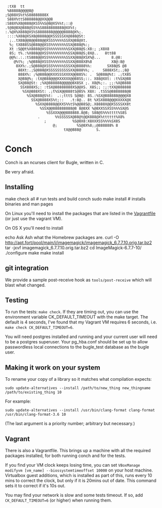 
     :tX8  tt
     %88888@@@@8@
    ;S@88XS%t%S88888888X
     S88X%ttS888888@@XX@@8
    :S88X%X8@888@XSS%%S@8@XS%%t;::@
    .t@8@8X@888@SS%%S8888888888@XX%t;
    :.%@X%X888@XS%S8888888@@@@@8888@X%;.
     ::::%X88@XSX8@8888@@XSSSSSXX@888@St:
      ;..tX88@@8@@888@@XSSS%%%%SSXX@88@Xt.
      %; tX888SS@888@@XSS%%%%%%%SSX@888@%:;
      Xt :S@@t%X8888@XSS%%%%%%%%%SXX@88@S:X8:; ;X8X8
      8S; t%.:%X888@@XSS%%%%%%%%%SSX@88@S;8X@..   8tt88
      @@%:.:.:tS888@@XSS%%%%%%%%SSXX@88@XSX%@...     8.@8:
        @%t%; ;%@888@XSSS%%%%%%%SSXX@888X8%8         X8@:8@
         8XX%:.;S@888@XSSS%%%%%SSSXX@8888%%:       SX88@S @8
          88Xt:.;S@888@XSSSSSSSSSSXX@888%%; .    S888XSt;.;8@
          888X%: ;%@888@@XXXSSSXXXX@@88S%: .  S@888@%t: .;tX8S
          X@88@%; :tX@888@@@XXXXXX@@88SS;::. X88@XXt: :t%SX@88
          SX@88@St: ;%X@888888@@@@@8X8SX ;. X8@%;:. ;;:%X@8888
           SSX888XS;: :tSX@88888888XS@@XS. X8S;; :;:tXX@888888
            %SX@888XSt: .;t%SX@@888tS@8S% X8X: .tSSS@8888888@8
              %SX@888@S%t:  .:;tttS S@8@: 8S.:%SX@888888@@@@X8
                SSX@8888XS%t;::   .t:8@.. 8t %XSX888@@@XXXXX@X
                  %SXX@8888@@XXS%%tS%@@88S@;.X8888X@@XSSSSXX8t
                    %SSX@@888888888@8 8@8XX %@8XXSSXSS%%%SX@S
                       %SSXXX@@@888888.8@8; S88@S%%%tttt%S8S
                   .       %%SSSSSX@88@t@@X888@X%tttttt%X8%
                      ;            %S@8X8:X8XXXSS%%%%SX8S
                          @;         %S@8X%8;;@888888% 8
                               tX@@888@       S.

# Conch

Conch is an ncurses client for Bugle, written in C.

Be very afraid.

## Installing

  make check all # run tests and build conch
  sudo make install # installs binaries and man pages

On Linux you'll need to install the packages that are listed in the [Vagrantfile](/Vagrantfile)
(or just use the vagrant VM).

On OS X you'll need to install

  echo Ask Ash what the Homebrew packages are.
  curl -O http://apt.fort/pool/main/i/imagemagick/imagemagick_6.7.7.10.orig.tar.bz2
  tar -jxvf imagemagick_6.7.7.10.orig.tar.bz2
  cd ImageMagick-6.7.7-10/
  ./configure
  make
  make install

## git integration

We provide a sample post-receive hook as `tools/post-receive` which
will blast what changed.

## Testing

To run the tests: `make check`. If they are timing out, you can use the
environment variable CK_DEFAULT_TIMEOUT with the make target. The default is 4
seconds, I've found that my Vagrant VM requires 6 seconds, i.e. `make check
CK_DEFAULT_TIMEOUT=6`.

You will need postgres installed and running and your current user will need to be a
postgres superuser. Your pg\_hba.conf should be set up to allow passwordless local
connections to the bugle\_test database as the bugle user.

## Making it work on your system

To rename your copy of a library so it matches what compilation expects:

    sudo update-alternatives --install /path/to/new_thing new_thingname /path/to/existing_thing 10

For example:

    sudo update-alternatives --install /usr/bin/clang-format clang-format /usr/bin/clang-format-3.6 10

(The last argument is a priority number; arbitrary but necessary.)

## Vagrant

There is also a Vagrantfile. This brings up a machine with all the required
packages installed, for both running conch and for the tests.

If you find your VM clock keeps losing time, you can set
`VBoxManage modifyvm [vm_name] --biossystemtimeoffset 10000` on your host
machine. Virtualbox guest additions, which is installed as part of this,
runs every 10 mins to correct the clock, but only if it is 20mins out of date.
This command sets it to correct if it's 10s out.

You may find your network is slow and some tests timeout. If so, add
`CK_DEFAULT_TIMEOUT=6` (or higher) when running them.
